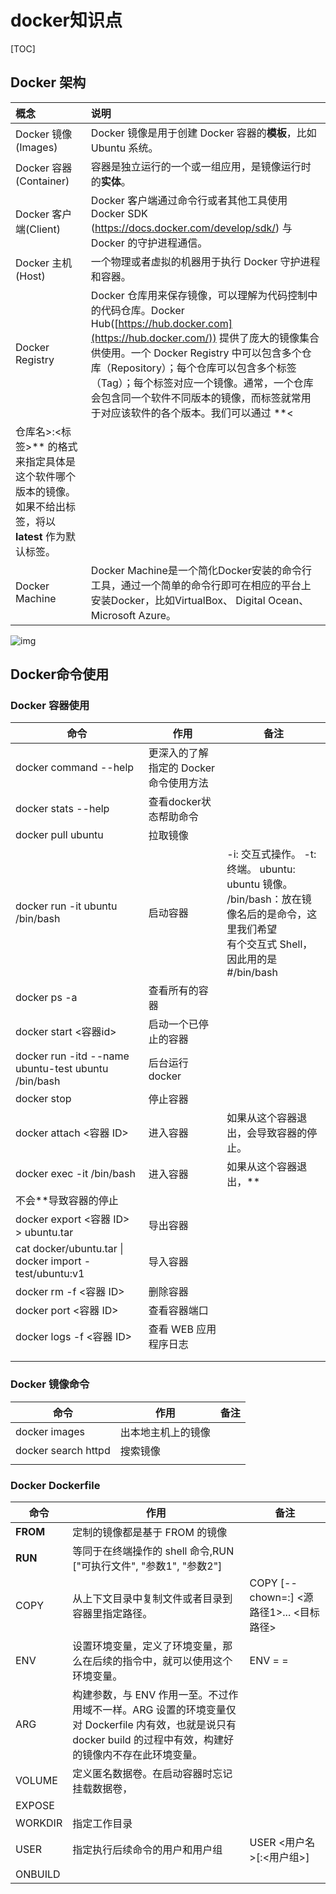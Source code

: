 # docker知识点

[TOC]

## Docker 架构

| 概念                   | 说明                                                         |
| :--------------------- | :----------------------------------------------------------- |
| Docker 镜像(Images)    | Docker 镜像是用于创建 Docker 容器的**模板**，比如 Ubuntu 系统。 |
| Docker 容器(Container) | 容器是独立运行的一个或一组应用，是镜像运行时的**实体**。     |
| Docker 客户端(Client)  | Docker 客户端通过命令行或者其他工具使用 Docker SDK (https://docs.docker.com/develop/sdk/) 与 Docker 的守护进程通信。 |
| Docker 主机(Host)      | 一个物理或者虚拟的机器用于执行 Docker 守护进程和容器。       |
| Docker Registry        | Docker 仓库用来保存镜像，可以理解为代码控制中的代码仓库。Docker Hub([https://hub.docker.com](https://hub.docker.com/)) 提供了庞大的镜像集合供使用。一个 Docker Registry 中可以包含多个仓库（Repository）；每个仓库可以包含多个标签（Tag）；每个标签对应一个镜像。通常，一个仓库会包含同一个软件不同版本的镜像，而标签就常用于对应该软件的各个版本。我们可以通过 **<
仓库名>:<标签>** 的格式来指定具体是这个软件哪个版本的镜像。如果不给出标签，将以 **latest** 作为默认标签。 |
| Docker Machine         | Docker Machine是一个简化Docker安装的命令行工具，通过一个简单的命令行即可在相应的平台上安装Docker，比如VirtualBox、 Digital Ocean、Microsoft Azure。 |

![img](https://www.runoob.com/wp-content/uploads/2016/04/576507-docker1.png)

## Docker命令使用

### Docker 容器使用

| 命令                                                    | 作用                                   | 备注                                                         |
| ------------------------------------------------------- | -------------------------------------- | ------------------------------------------------------------ |
| docker command --help                                   | 更深入的了解指定的 Docker 命令使用方法 |                                                              |
| docker stats --help                                     | 查看docker状态帮助命令                 |                                                              |
| docker pull ubuntu                                      | 拉取镜像                               |                                                              |
| docker run -it ubuntu /bin/bash                         | 启动容器                               | -i: 交互式操作。 -t: 终端。 ubuntu: ubuntu 镜像。<br/> /bin/bash：放在镜像名后的是命令，这里我们希望<br />有个交互式 Shell，因此用的是 #/bin/bash |
| docker ps -a                                            | 查看所有的容器                         |                                                              |
| docker start <容器id>                                   | 启动一个已停止的容器                   |                                                              |
| docker run -itd --name ubuntu-test ubuntu /bin/bash     | 后台运行docker                         |                                                              |
| docker stop                                             | 停止容器                               |                                                              |
| docker attach <容器 ID>                                 | 进入容器                               | 如果从这个容器退出，会导致容器的停止。                       |
| docker exec -it /bin/bash                              | 进入容器                               | 如果从这个容器退出，**
不会**导致容器的停止                   |
| docker export <容器 ID> > ubuntu.tar                    | 导出容器                               |                                                              |
| cat docker/ubuntu.tar \| docker import - test/ubuntu:v1 | 导入容器                               |                                                              |
| docker rm -f <容器 ID>                                  | 删除容器                               |                                                              |
| docker port <容器 ID>                                   | 查看容器端口                           |                                                              |
| docker logs -f <容器 ID>                                | 查看 WEB 应用程序日志                  |                                                              |
|                                                         |                                        |                                                              |
|                                                         |                                        |                                                              |

### Docker 镜像命令

| 命令                | 作用               | 备注 |
| ------------------- | ------------------ | ---- |
| docker images       | 出本地主机上的镜像 |      |
| docker search httpd | 搜索镜像           |      |
|                     |                    |      |

### Docker Dockerfile

| 命令     | 作用                                                         | 备注                                                   |
| -------- | ------------------------------------------------------------ | ------------------------------------------------------ |
| **FROM** | 定制的镜像都是基于 FROM 的镜像                               |                                                        |
| **RUN**  | 等同于在终端操作的 shell 命令,RUN ["可执行文件", "参数1", "参数2"] |                                                        |
| COPY     | 从上下文目录中复制文件或者目录到容器里指定路径。             | COPY [--chown=<user>:<group>] <源路径1>...  <目标路径> |
| ENV      | 设置环境变量，定义了环境变量，那么在后续的指令中，就可以使用这个环境变量。 | ENV <key1>=<value1> <key2>=<value2>                    |
| ARG      | 构建参数，与 ENV 作用一至。不过作用域不一样。ARG 设置的环境变量仅对 Dockerfile 内有效，也就是说只有 docker build 的过程中有效，构建好的镜像内不存在此环境变量。 |                                                        |
| VOLUME   | 定义匿名数据卷。在启动容器时忘记挂载数据卷，                 |                                                        |
| EXPOSE   |                                                              |                                                        |
| WORKDIR  | 指定工作目录                                                 |                                                        |
| USER     | 指定执行后续命令的用户和用户组                               | USER <用户名>[:<用户组>]                               |
| ONBUILD  |                                                              |                                                        |